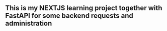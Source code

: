 ## This is my NEXTJS learning project together with FastAPI for some backend requests and administration